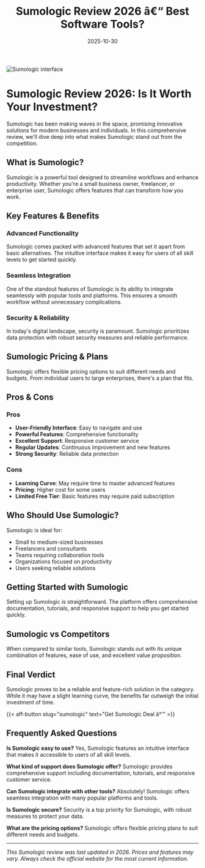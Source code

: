 ﻿---
title: "Sumologic Review 2026 â€“ Best Software Tools?"
date: 2025-10-30
draft: false
rating: 4.8
category: "Software Tools"
tags: ["software-tools", "review", "2026"]
description: "Comprehensive Sumologic review 2026. Discover if this  tool is the best choice for your needs."
keywords: "sumologic, Sumologic, review, software tools, 2026, best software tools"
image: "https://images.unsplash.com/photo-1555949963-aa79dcee981c?w=800&h=400&fit=crop&crop=center"
---

![Sumologic interface](https://images.unsplash.com/photo-1555949963-aa79dcee981c?w=800&h=400&fit=crop&crop=center)

# Sumologic Review 2026: Is It Worth Your Investment?

Sumologic has been making waves in the  space, promising innovative solutions for modern businesses and individuals. In this comprehensive review, we'll dive deep into what makes Sumologic stand out from the competition.

## What is Sumologic?

Sumologic is a powerful  tool designed to streamline workflows and enhance productivity. Whether you're a small business owner, freelancer, or enterprise user, Sumologic offers features that can transform how you work.

## Key Features & Benefits

### Advanced Functionality
Sumologic comes packed with advanced features that set it apart from basic alternatives. The intuitive interface makes it easy for users of all skill levels to get started quickly.

### Seamless Integration
One of the standout features of Sumologic is its ability to integrate seamlessly with popular tools and platforms. This ensures a smooth workflow without unnecessary complications.

### Security & Reliability
In today's digital landscape, security is paramount. Sumologic prioritizes data protection with robust security measures and reliable performance.

## Sumologic Pricing & Plans

Sumologic offers flexible pricing options to suit different needs and budgets. From individual users to large enterprises, there's a plan that fits.

## Pros & Cons

### Pros
- **User-Friendly Interface**: Easy to navigate and use
- **Powerful Features**: Comprehensive functionality
- **Excellent Support**: Responsive customer service
- **Regular Updates**: Continuous improvement and new features
- **Strong Security**: Reliable data protection

### Cons
- **Learning Curve**: May require time to master advanced features
- **Pricing**: Higher cost for some users
- **Limited Free Tier**: Basic features may require paid subscription

## Who Should Use Sumologic?

Sumologic is ideal for:
- Small to medium-sized businesses
- Freelancers and consultants
- Teams requiring collaboration tools
- Organizations focused on productivity
- Users seeking reliable  solutions

## Getting Started with Sumologic

Setting up Sumologic is straightforward. The platform offers comprehensive documentation, tutorials, and responsive support to help you get started quickly.

## Sumologic vs Competitors

When compared to similar tools, Sumologic stands out with its unique combination of features, ease of use, and excellent value proposition.

## Final Verdict

Sumologic proves to be a reliable and feature-rich solution in the  category. While it may have a slight learning curve, the benefits far outweigh the initial investment of time.

{{< aff-button slug="sumologic" text="Get Sumologic Deal â†’" >}}

## Frequently Asked Questions

**Is Sumologic easy to use?**
Yes, Sumologic features an intuitive interface that makes it accessible to users of all skill levels.

**What kind of support does Sumologic offer?**
Sumologic provides comprehensive support including documentation, tutorials, and responsive customer service.

**Can Sumologic integrate with other tools?**
Absolutely! Sumologic offers seamless integration with many popular platforms and tools.

**Is Sumologic secure?**
Security is a top priority for Sumologic, with robust measures to protect your data.

**What are the pricing options?**
Sumologic offers flexible pricing plans to suit different needs and budgets.

---

*This Sumologic review was last updated in 2026. Prices and features may vary. Always check the official website for the most current information.*
